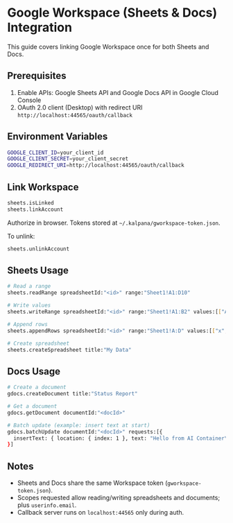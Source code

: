 # Google Workspace (Sheets & Docs) Integration

This guide covers linking Google Workspace once for both Sheets and Docs.

## Prerequisites

1. Enable APIs: Google Sheets API and Google Docs API in Google Cloud Console
2. OAuth 2.0 client (Desktop) with redirect URI `http://localhost:44565/oauth/callback`

## Environment Variables

```bash
GOOGLE_CLIENT_ID=your_client_id
GOOGLE_CLIENT_SECRET=your_client_secret
GOOGLE_REDIRECT_URI=http://localhost:44565/oauth/callback
```

## Link Workspace

```bash
sheets.isLinked
sheets.linkAccount
```

Authorize in browser. Tokens stored at `~/.kalpana/gworkspace-token.json`.

To unlink:

```bash
sheets.unlinkAccount
```

## Sheets Usage

```bash
# Read a range
sheets.readRange spreadsheetId:"<id>" range:"Sheet1!A1:D10"

# Write values
sheets.writeRange spreadsheetId:"<id>" range:"Sheet1!A1:B2" values:[["A","B"],["C","D"]]

# Append rows
sheets.appendRows spreadsheetId:"<id>" range:"Sheet1!A:D" values:[["x","y"]] valueInputOption:"USER_ENTERED"

# Create spreadsheet
sheets.createSpreadsheet title:"My Data"
```

## Docs Usage

```bash
# Create a document
gdocs.createDocument title:"Status Report"

# Get a document
gdocs.getDocument documentId:"<docId>"

# Batch update (example: insert text at start)
gdocs.batchUpdate documentId:"<docId>" requests:[{
  insertText: { location: { index: 1 }, text: "Hello from AI Container\n" }
}]
```

## Notes

- Sheets and Docs share the same Workspace token (`gworkspace-token.json`).
- Scopes requested allow reading/writing spreadsheets and documents; plus `userinfo.email`.
- Callback server runs on `localhost:44565` only during auth.
